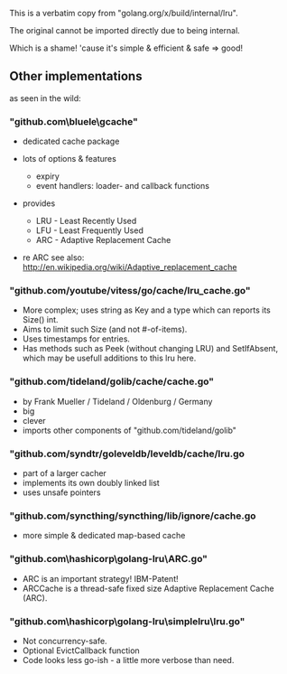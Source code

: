 This is a verbatim copy from "golang.org/x/build/internal/lru".

The original cannot be imported directly due to being internal.

Which is a shame! 'cause it's simple & efficient & safe => good!

## Other implementations
as seen in the wild:

### "github.com\bluele\gcache"
- dedicated cache package
- lots of options & features
	- expiry
	- event handlers: loader- and callback functions
- provides
	- LRU - Least Recently Used
	- LFU - Least Frequently Used
	- ARC - Adaptive Replacement Cache

- re ARC see also: http://en.wikipedia.org/wiki/Adaptive_replacement_cache

### "github.com/youtube/vitess/go/cache/lru_cache.go"
- More complex; uses string as Key and a type which can reports its Size() int.
- Aims to limit such Size (and not #-of-items).
- Uses timestamps for entries.
- Has methods such as Peek (without changing LRU) and SetIfAbsent,
  which may be usefull additions to this lru here.

### "github.com/tideland/golib/cache/cache.go"
- by Frank Mueller / Tideland / Oldenburg / Germany
- big
- clever
- imports other components of "github.com/tideland/golib"

### "github.com/syndtr/goleveldb/leveldb/cache/lru.go
- part of a larger cacher
- implements its own doubly linked list
- uses unsafe pointers

### "github.com/syncthing/syncthing/lib/ignore/cache.go
- more simple & dedicated map-based cache

### "github.com\hashicorp\golang-lru\ARC.go"
- ARC is an important strategy! IBM-Patent! 
- ARCCache is a thread-safe fixed size Adaptive Replacement Cache (ARC).

### "github.com\hashicorp\golang-lru\simplelru\lru.go"
- Not concurrency-safe.
- Optional EvictCallback function
- Code looks less go-ish - a little more verbose than need.
